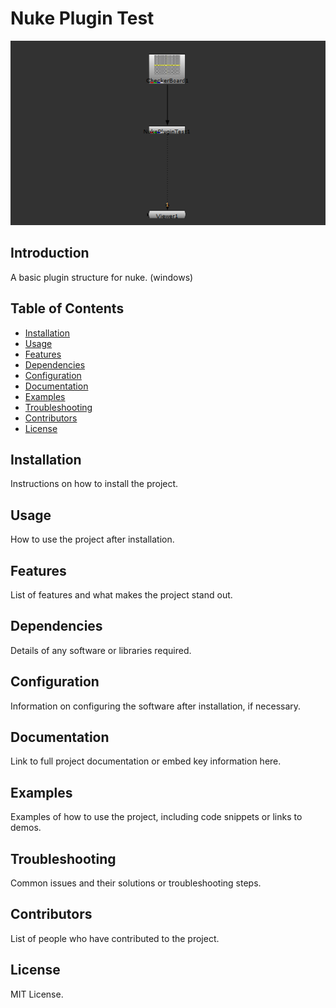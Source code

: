 # Nuke Plugin Test
![Project hero image](images/nukeplugintest_use.png)

## Introduction
A basic plugin structure for nuke. (windows)

## Table of Contents
- [Installation](#installation)
- [Usage](#usage)
- [Features](#features)
- [Dependencies](#dependencies)
- [Configuration](#configuration)
- [Documentation](#documentation)
- [Examples](#examples)
- [Troubleshooting](#troubleshooting)
- [Contributors](#contributors)
- [License](#license)

## Installation
Instructions on how to install the project.

## Usage
How to use the project after installation.

## Features
List of features and what makes the project stand out.

## Dependencies
Details of any software or libraries required.

## Configuration
Information on configuring the software after installation, if necessary.

## Documentation
Link to full project documentation or embed key information here.

## Examples
Examples of how to use the project, including code snippets or links to demos.

## Troubleshooting
Common issues and their solutions or troubleshooting steps.

## Contributors
List of people who have contributed to the project.

## License
MIT License.

